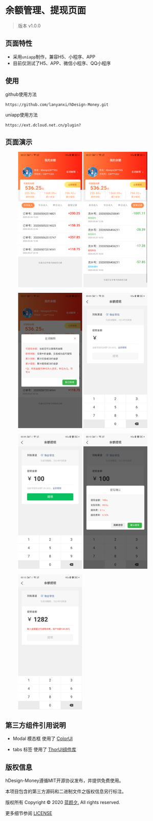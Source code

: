 余额管理、提现页面
===============

> 版本 v1.0.0

## 页面特性

* 采用`uniapp`制作，兼容H5、小程序、APP
* 目前仅测试了H5、APP、微信小程序、QQ小程序

## 使用

github使用方法
~~~
https://github.com/lanyanxi/hDesign-Money.git
~~~

uniapp使用方法
~~~
https://ext.dcloud.net.cn/plugin?
~~~


## 页面演示
<figure class="half">
    <img src="./static/view/余额页面1.png" width="200"/>
    <img src="./static/view/余额页面2.png" width="200"/>
</figure>
<figure class="half">
    <img src="./static/view/余额页面3.png" width="200"/>
    <img src="./static/view/提现页面1.png" width="200"/>
</figure>
<figure class="half">
    <img src="./static/view/提现页面2.png" width="200"/>
    <img src="./static/view/提现页面3.png" width="200"/>
</figure>

<figure class="half">
    <img src="./static/view/提现页面4.png" width="200"/>
</figure>

## 第三方组件引用说明

* Modal 模态框 使用了 [ColorUI](https://ext.dcloud.net.cn/plugin?id=239)

* tabs 标签 使用了 [ThorUI组件库](https://ext.dcloud.net.cn/plugin?id=556)

## 版权信息

hDesign-Money遵循MIT开源协议发布，并提供免费使用。

本项目包含的第三方源码和二进制文件之版权信息另行标注。

版权所有 Copyright © 2020 [蓝颜夕.](http://www.lanyanxi.com) All rights reserved.

更多细节参阅 [LICENSE](LICENSE)
